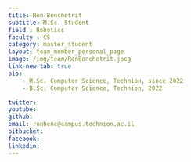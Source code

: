 ```yaml
---
title: Ron Benchetrit
subtitle: M.Sc. Student
field : Robotics
faculty : CS
category: master_student
layout: team_member_personal_page
image: /img/team/RonBenchetrit.jpeg
link-new-tab: true
bio:
    - M.Sc. Computer Science, Technion, since 2022
    - B.Sc. Computer Science, Technion, 2022

twitter: 
youtube: 
github: 
email: ronbenc@campus.technion.ac.il
bitbucket: 
facebook:
linkedin: 
---
```


<!-- ## ANPL Publications:

{% bibliography -q @*[author ~= \bRafaeli\b] --group_by none --order descending %}
 -->
